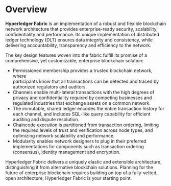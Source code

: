 # Overview

**Hyperledger Fabric** is an implementation of a robust and flexible blockchain network architecture
that provides enterprise-ready security, scalability, confidentiality and
performance. Its unique implementation of distributed ledger technology (DLT)
ensures data integrity and consistency, while delivering accountability,
transparency and efficiency to the network.

The key design features woven into the fabric fulfill its promise of a
comprehensive, yet customizable, enterprise blockchain solution:

- Permissioned membership provides a trusted blockchain network, where  
participants know that all transactions can be detected and traced by authorized
regulators and auditors.
- Channels enable multi-lateral transactions with the high degrees of privacy
and confidentiality required by competing businesses and regulated industries
that exchange assets on a common network.
- The immutable, shared ledger encodes the entire transaction history for each
channel, and includes SQL-like query capability for efficient auditing and
dispute resolution.
- Chaincode execution is partitioned from transaction ordering, limiting
the required levels of trust and verification across node types, and optimizing
network scalability and performance.
- Modularity enables network designers to plug in their preferred
implementations for components such as transaction ordering (consensus),
identity management and encryption.

Hyperledger Fabric delivers a uniquely elastic and extensible architecture,
distinguishing it from alternative blockchain solutions. Planning for the
future of enterprise blockchain requires building on top of a fully-vetted,
open architecture; Hyperledger Fabric is your starting point.
